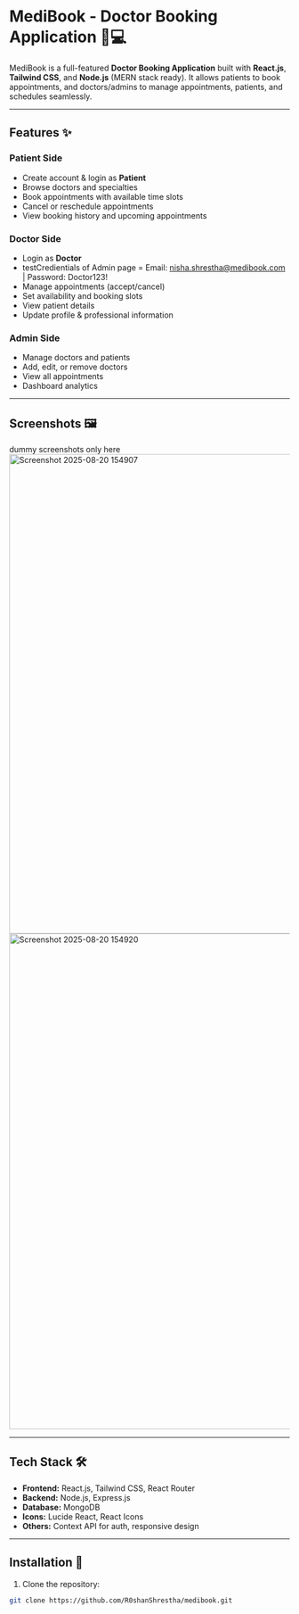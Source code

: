 # MediBook - Doctor Booking Application 🏥💻

MediBook is a full-featured **Doctor Booking Application** built with **React.js**, **Tailwind CSS**, and **Node.js** (MERN stack ready). It allows patients to book appointments, and doctors/admins to manage appointments, patients, and schedules seamlessly.

---

## Features ✨

### Patient Side
- Create account & login as **Patient**
- Browse doctors and specialties
- Book appointments with available time slots
- Cancel or reschedule appointments
- View booking history and upcoming appointments

### Doctor Side
- Login as **Doctor** 
- testCredientials of Admin page = Email: nisha.shrestha@medibook.com | Password: Doctor123! 
- Manage appointments (accept/cancel)
- Set availability and booking slots
- View patient details
- Update profile & professional information

### Admin Side
- Manage doctors and patients
- Add, edit, or remove doctors
- View all appointments
- Dashboard analytics

---

## Screenshots 🖼️

dummy screenshots only here
<img width="1637" height="860" alt="Screenshot 2025-08-20 154907" src="https://github.com/user-attachments/assets/bc683367-e0c9-431a-9d7f-138010e88b06" />
<img width="1620" height="889" alt="Screenshot 2025-08-20 154920" src="https://github.com/user-attachments/assets/a9fdecde-5874-45bf-945b-a799d9d1b949" />



---

## Tech Stack 🛠️

- **Frontend:** React.js, Tailwind CSS, React Router
- **Backend:** Node.js, Express.js
- **Database:** MongoDB 
- **Icons:** Lucide React, React Icons
- **Others:** Context API for auth, responsive design

---

## Installation 🚀

1. Clone the repository:
```bash
git clone https://github.com/R0shanShrestha/medibook.git
